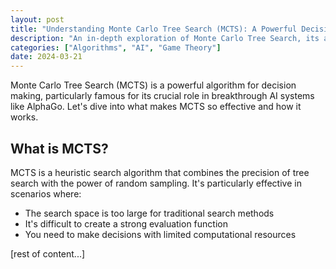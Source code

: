```yaml
---
layout: post
title: "Understanding Monte Carlo Tree Search (MCTS): A Powerful Decision-Making Algorithm"
description: "An in-depth exploration of Monte Carlo Tree Search, its applications, and implementation details"
categories: ["Algorithms", "AI", "Game Theory"]
date: 2024-03-21
---
```



Monte Carlo Tree Search (MCTS) is a powerful algorithm for decision making, particularly famous for its crucial role in breakthrough AI systems like AlphaGo. Let's dive into what makes MCTS so effective and how it works.

## What is MCTS?

MCTS is a heuristic search algorithm that combines the precision of tree search with the power of random sampling. It's particularly effective in scenarios where:
- The search space is too large for traditional search methods
- It's difficult to create a strong evaluation function
- You need to make decisions with limited computational resources

[rest of content...] 